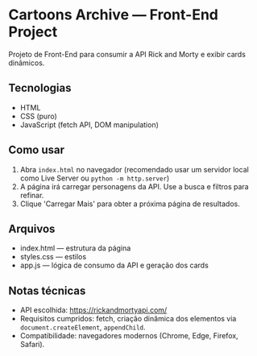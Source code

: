 
# Cartoons Archive — Front-End Project
Projeto de Front-End para consumir a API Rick and Morty e exibir cards dinâmicos.

## Tecnologias
- HTML
- CSS (puro)
- JavaScript (fetch API, DOM manipulation)

## Como usar
1. Abra `index.html` no navegador (recomendado usar um servidor local como Live Server ou `python -m http.server`)
2. A página irá carregar personagens da API. Use a busca e filtros para refinar.
3. Clique 'Carregar Mais' para obter a próxima página de resultados.

## Arquivos
- index.html — estrutura da página
- styles.css — estilos
- app.js — lógica de consumo da API e geração dos cards

## Notas técnicas
- API escolhida: https://rickandmortyapi.com/
- Requisitos cumpridos: fetch, criação dinâmica dos elementos via `document.createElement`, `appendChild`.
- Compatibilidade: navegadores modernos (Chrome, Edge, Firefox, Safari).
